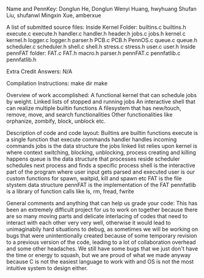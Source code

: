 Name and PennKey:
Donglun He, Donglun
Wenyi Huang, hwyhuang
Shufan Liu, shufanwl
Mingxin Xue, amberxue

A list of submitted source files:
Inside Kernel Folder: 
builtins.c
builtins.h
execute.c 
execute.h
handler.c
handler.h
header.h
jobs.c
jobs.h
kernel.c
kernel.h
logger.c
logger.h
parser.h
PCB.c
PCB.h
PennOS.c
queue.c
queue.h
scheduler.c
scheduler.h
shell.c
shell.h
stress.c
stress.h
user.c
user.h
Inside pennFAT folder:
FAT.c
FAT.h
macro.h
parser.h
pennFAT.c
pennfatlib.c
pennfatlib.h

Extra Credit Answers:
N/A

Compilation Instructions:
make dir
make

Overview of work accomplished:
A functional kernel that can schedule jobs by weight. 
Linked lists of stopped and running jobs
An interactive shell that can realize multiple builtin functions
A filesystem that has new/touch, remove, move, and search functionalities
Other functionalities like orphanize, zombify, block, unblock etc.

Description of code and code layout:
Builtins are builtin functions
execute is a single function that execute commands
handler handles incoming commands
jobs is the data structure the jobs linked list relies upon
kernel is where context switching, blocking, unblocking, process creating and killing happens
queue is the data structure that processes reside
scheduler schedules next process and finds a specific process
shell is the interactive part of the program where user input gets parsed and executed
user is our custom functions for spawn, waitpid, kill and spawn etc
FAT is the file stystem data structure
pennFAT is the implementation of the FAT
pennfatlib is a library of function calls like ls, rm, fread, fwrite

General comments and anything that can help us grade your code:
This has been an extremely difficult project for us to work on together because there are so many moving parts and delicate interlacing of codes that need to interact with each other very very well, otherwise it would lead to unimaginabily hard situations to debug, as sometimes we will be working on bugs that were unintentionally created because of some temporary revision to a previous version of the code, leading to a lot of collaboration overhead and some other headaches. We still have some bugs that we just don't have the time or energy to squash, but we are proud of what we made anyway because C is not the easiest language to work with and OS is not the most intuitive system to design either. 